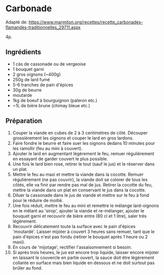# Carbonade

Adapté de: https://www.marmiton.org/recettes/recette_carbonades-flamandes-traditionnelles_29711.aspx

4p.

## Ingrédients

* 1 càs de cassonade ou de vergeoise
* 1 bouquet garni
* 2 gros oignons (~400g)
* 250g de lard fumé
* 5-6 tranches de pain d'épices
* 30g de beurre
* moutarde
* 1kg de boeuf à bourguignon (paleron etc.)
* ~1L de bière brune (chimay bleue etc.)

## Préparation

1. Couper la viande en cubes de 2 à 3 centimètres de côté. Découper grossièrement les oignons et couper le lard en gros lardons.
2. Faire fondre le beurre et faire suer les oignons dedans 10 minutes pour les ramollir (feu au mini à couvert).
3. Ajouter le lard en augmentant légèrement le feu, remuer régulièrement en essayant de garder couvert le plus possible.
4. Une fois le lard bien rose, retirer le tout (sauf le jus) et le réserver dans un plat.
5. Mettre le feu au maxi et mettre la viande dans la cocotte. Remuer régulièrement (ne pas couvrir), la viande doit se colorer de tous les côtés, elle va finir par rendre pas mal de jus. Retirer la cocotte du feu, mettre la viande dans un plat en conservant le jus dans la cocotte.
6. Diluer la cassonade dans le jus de viande et mettre sur le feu à fond pour le réduire de moitié.
7. Une fois réduit, mettre le feu au mini et remettre le mélange lard-oignons en le mêlant au 'sirop', ajouter la viande et re-mélanger, ajouter le bouquet garni et recouvrir de bière entre (80 cl et 1 litre), saler très légèrement.
8. Recouvrir délicatement toute la surface avec le pain d'épices 'moutardé'. Laisser mijoter à couvert 3 heures sans remuer, tant que le pain d'épices n'est pas fondu (retirer le bouquet après 1 heure ou 2 maxi).
9. En cours de 'mijotage', rectifier l'assaisonnement si besoin.
10. Si après trois heures, le jus est encore trop liquide, laisser encore mijoter en laissant le couvercle en partie ouvert, la sauce doit être légèrement collante en surface mais bien liquide en dessous et ne doit surtout pas brûler au fond.
